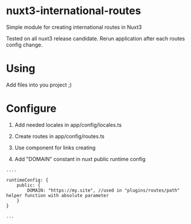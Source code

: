 # nuxt3-international-routes
Simple module for creating international routes in Nuxt3

Tested on all nuxt3 release candidate. Rerun application after each routes config change.

# Using
Add files into you project ;)

# Configure

1) Add needed locales in app/config/locales.ts

2) Create routes in app/config/routes.ts

3) Use <LocaleLink> component for links creating

4) Add "DOMAIN" constant in nuxt public runtime config

```
....

runtimeConfig: {
    public: {
        DOMAIN: "https://my.site", //used in "plugins/routes/path" helper function with absolute parameter
    }
}

...
```